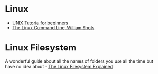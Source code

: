 # Linux

- [UNIX Tutorial for beginners](http://www.ee.surrey.ac.uk/Teaching/Unix/)
- [The Linux Command Line, William Shots](http://linuxcommand.org/tlcl.php)

# Linux Filesystem
A wonderful guide about all the names of folders you use all the time but have no idea about - [The Linux Filesystem Explained][filesys]

[filesys]:https://www.linux.com/tutorials/linux-filesystem-explained/
